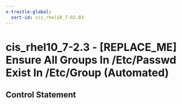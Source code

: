 ```yaml
---
x-trestle-global:
  sort-id: cis_rhel10_7-02.03
---
```


# cis_rhel10_7-2.3 - \[REPLACE_ME\] Ensure All Groups In /Etc/Passwd Exist In /Etc/Group (Automated)

## Control Statement

